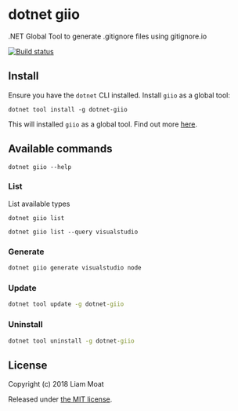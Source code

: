 # dotnet giio
.NET Global Tool to generate .gitignore files using gitignore.io

[![Build status](https://dev.azure.com/liammoat/dotnet-giio/_apis/build/status/Build)](https://dev.azure.com/liammoat/dotnet-giio/_build/latest?definitionId=6)

## Install
Ensure you have the ```dotnet``` CLI installed. Install ```giio``` as a global tool:

```
dotnet tool install -g dotnet-giio
```

This will installed ```giio``` as a global tool. Find out more [here](https://docs.microsoft.com/en-us/dotnet/core/tools/dotnet-tool-install).

## Available commands

```
dotnet giio --help
```

### List
List available types

```
dotnet giio list
```

```
dotnet giio list --query visualstudio
```

### Generate

```cmd
dotnet giio generate visualstudio node
```

### Update

```cmd
dotnet tool update -g dotnet-giio
```

### Uninstall

```cmd
dotnet tool uninstall -g dotnet-giio
```

## License
Copyright (c) 2018 Liam Moat

Released under [the MIT license](https://github.com/liammoat/dotnet-giio/blob/master/LICENCE).